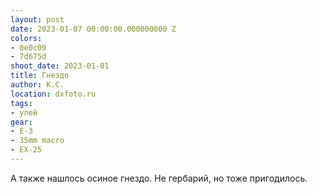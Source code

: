 ```yaml
---
layout: post
date: 2023-01-07 00:00:00.000000000 Z
colors:
- 0e0c09
- 7d675d
shoot_date: 2023-01-01
title: Гнездо
author: К.С.
location: dxfoto.ru
tags:
- улей
gear:
- E-3
- 35mm macro
- EX-25
---
```

А также нашлось осиное гнездо. Не гербарий, но тоже пригодилось.

